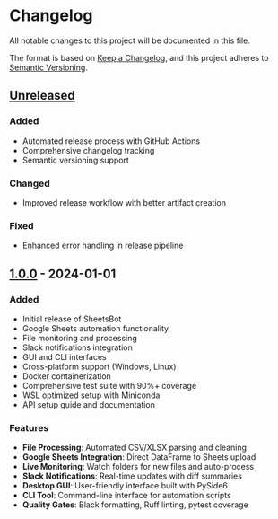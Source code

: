 # Changelog

All notable changes to this project will be documented in this file.

The format is based on [Keep a Changelog](https://keepachangelog.com/en/1.0.0/),
and this project adheres to [Semantic Versioning](https://semver.org/spec/v2.0.0.html).

## [Unreleased]

### Added
- Automated release process with GitHub Actions
- Comprehensive changelog tracking
- Semantic versioning support

### Changed
- Improved release workflow with better artifact creation

### Fixed
- Enhanced error handling in release pipeline

## [1.0.0] - 2024-01-01

### Added
- Initial release of SheetsBot
- Google Sheets automation functionality
- File monitoring and processing
- Slack notifications integration
- GUI and CLI interfaces
- Cross-platform support (Windows, Linux)
- Docker containerization
- Comprehensive test suite with 90%+ coverage
- WSL optimized setup with Miniconda
- API setup guide and documentation

### Features
- **File Processing**: Automated CSV/XLSX parsing and cleaning
- **Google Sheets Integration**: Direct DataFrame to Sheets upload
- **Live Monitoring**: Watch folders for new files and auto-process
- **Slack Notifications**: Real-time updates with diff summaries
- **Desktop GUI**: User-friendly interface built with PySide6
- **CLI Tool**: Command-line interface for automation scripts
- **Quality Gates**: Black formatting, Ruff linting, pytest coverage

[Unreleased]: https://github.com/boadamm/demoproject/compare/v1.0.0...HEAD
[1.0.0]: https://github.com/boadamm/demoproject/releases/tag/v1.0.0 